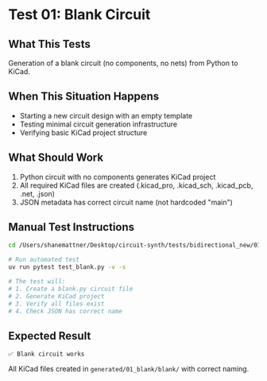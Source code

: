 # Test 01: Blank Circuit

## What This Tests

Generation of a blank circuit (no components, no nets) from Python to KiCad.

## When This Situation Happens

- Starting a new circuit design with an empty template
- Testing minimal circuit generation infrastructure
- Verifying basic KiCad project structure

## What Should Work

1. Python circuit with no components generates KiCad project
2. All required KiCad files are created (.kicad_pro, .kicad_sch, .kicad_pcb, .net, .json)
3. JSON metadata has correct circuit name (not hardcoded "main")

## Manual Test Instructions

```bash
cd /Users/shanemattner/Desktop/circuit-synth/tests/bidirectional_new/01_test_blank

# Run automated test
uv run pytest test_blank.py -v -s

# The test will:
# 1. Create a blank.py circuit file
# 2. Generate KiCad project
# 3. Verify all files exist
# 4. Check JSON has correct name
```

## Expected Result

```
✅ Blank circuit works
```

All KiCad files created in `generated/01_blank/blank/` with correct naming.
